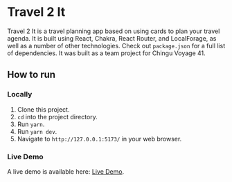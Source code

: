 # Travel 2 It
Travel 2 It is a travel planning app based on using cards to plan your travel agenda. It is built using React, Chakra, React Router, and LocalForage, as well as a number of other technologies. Check out `package.json` for a full list of dependencies. It was built as a team project for Chingu Voyage 41.

## How to run
### Locally
1. Clone this project.
2. `cd` into the project directory.
3. Run `yarn`.
4. Run `yarn dev`.
5. Navigate to `http://127.0.0.1:5173/` in your web browser.

### Live Demo
A live demo is available here: [Live Demo](https://cosmic-gnome-4fc624.netlify.app/).
